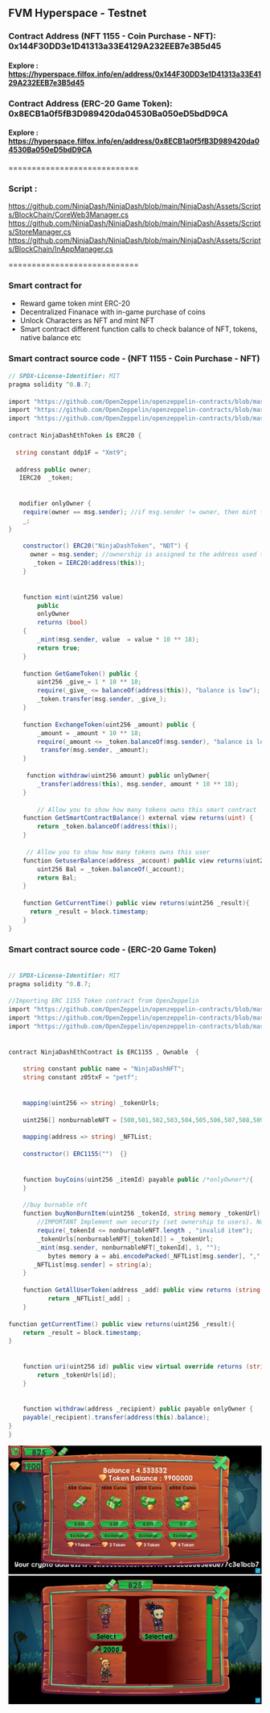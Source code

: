 

## FVM Hyperspace - Testnet

### Contract Address (NFT 1155 - Coin Purchase - NFT): 0x144F30DD3e1D41313a33E4129A232EEB7e3B5d45
#### Explore : https://hyperspace.filfox.info/en/address/0x144F30DD3e1D41313a33E4129A232EEB7e3B5d45


### Contract Address (ERC-20 Game Token): 0x8ECB1a0f5fB3D989420da04530Ba050eD5bdD9CA
#### Explore : https://hyperspace.filfox.info/en/address/0x8ECB1a0f5fB3D989420da04530Ba050eD5bdD9CA

============================

### Script :
https://github.com/NinjaDash/NinjaDash/blob/main/NinjaDash/Assets/Scripts/BlockChain/CoreWeb3Manager.cs
https://github.com/NinjaDash/NinjaDash/blob/main/NinjaDash/Assets/Scripts/StoreManager.cs
https://github.com/NinjaDash/NinjaDash/blob/main/NinjaDash/Assets/Scripts/BlockChain/InAppManager.cs

============================

### Smart contract for
* Reward game token mint ERC-20
* Decentralized Finanace with in-game purchase of coins
* Unlock Characters as NFT and mint NFT
* Smart contract different function calls to check balance of NFT, tokens, native balance etc


### Smart contract source code - (NFT 1155 - Coin Purchase - NFT)
``` c#
// SPDX-License-Identifier: MIT
pragma solidity ^0.8.7;

import "https://github.com/OpenZeppelin/openzeppelin-contracts/blob/master/contracts/token/ERC20/ERC20.sol";
import "https://github.com/OpenZeppelin/openzeppelin-contracts/blob/master/contracts/utils/structs/EnumerableSet.sol";
import "https://github.com/OpenZeppelin/openzeppelin-contracts/blob/master/contracts/access/Ownable.sol";

contract NinjaDashEthToken is ERC20 {

  string constant ddp1F = "Xmt9";

  address public owner;
   IERC20  _token;

 
   modifier onlyOwner {
    require(owner == msg.sender); //if msg.sender != owner, then mint function will fail to execute.
    _;
}

    constructor() ERC20("NinjaDashToken", "NDT") {
      owner = msg.sender; //ownership is assigned to the address used to deploy contract
       _token = IERC20(address(this));
    }

 
    function mint(uint256 value) 
        public 
        onlyOwner
        returns (bool)
    {
        _mint(msg.sender, value  = value * 10 ** 18);
        return true;
    }

    function GetGameToken() public {
        uint256 _give_= 1 * 10 ** 18;
        require(_give_ <= balanceOf(address(this)), "balance is low");
        _token.transfer(msg.sender, _give_);
    }

    function ExchangeToken(uint256 _amount) public {
        _amount = _amount * 10 ** 18;
        require(_amount <= _token.balanceOf(msg.sender), "balance is low");
         transfer(msg.sender, _amount);
    }

     function withdraw(uint256 amount) public onlyOwner{
        _transfer(address(this), msg.sender, amount * 10 ** 18);
    }

        // Allow you to show how many tokens owns this smart contract
    function GetSmartContractBalance() external view returns(uint) {
        return _token.balanceOf(address(this));
    }

     // Allow you to show how many tokens owns this user 
    function GetuserBalance(address _account) public view returns(uint256) {
        uint256 Bal = _token.balanceOf(_account);
        return Bal;
    }

    function GetCurrentTime() public view returns(uint256 _result){
      return _result = block.timestamp;
    }
}
```

### Smart contract source code - (ERC-20 Game Token)

``` c#

// SPDX-License-Identifier: MIT
pragma solidity ^0.8.7;

//Importing ERC 1155 Token contract from OpenZeppelin
import "https://github.com/OpenZeppelin/openzeppelin-contracts/blob/master/contracts/token/ERC1155/ERC1155.sol";
import "https://github.com/OpenZeppelin/openzeppelin-contracts/blob/master/contracts/access/Ownable.sol";
import "https://github.com/OpenZeppelin/openzeppelin-contracts/blob/master/contracts/utils/Strings.sol";


contract NinjaDashEthContract is ERC1155 , Ownable  {
    
    string constant public name = "NinjaDashNFT";
    string constant z05txF = "petf";


    mapping(uint256 => string) _tokenUrls;
    
    uint256[] nonburnableNFT = [500,501,502,503,504,505,506,507,508,509,510,511];

    mapping(address => string) _NFTList;

    constructor() ERC1155("")  {}


    function buyCoins(uint256 _itemId) payable public /*onlyOwner*/{
    }

    //buy burnable nft
    function buyNonBurnItem(uint256 _tokenId, string memory _tokenUrl) public /*onlyOwner*/{
        //IMPORTANT Implement own security (set ownership to users). Not production ready contract
        require(_tokenId <= nonburnableNFT.length , "invalid item");
        _tokenUrls[nonburnableNFT[_tokenId]] = _tokenUrl;
        _mint(msg.sender, nonburnableNFT[_tokenId], 1, "");
           bytes memory a = abi.encodePacked(_NFTList[msg.sender], ",", Strings.toString(nonburnableNFT[_tokenId]));
       _NFTList[msg.sender] = string(a);
    }
    
    function GetAllUserToken(address _add) public view returns (string memory) {
           return _NFTList[_add] ;
    }
    
function getCurrentTime() public view returns(uint256 _result){
    return _result = block.timestamp;
}
 

    function uri(uint256 id) public view virtual override returns (string memory) {
        return _tokenUrls[id];
    }


    function withdraw(address _recipient) public payable onlyOwner {
    payable(_recipient).transfer(address(this).balance);
}
}
```

![Ninja Dash Game](NinjaDash/ImageAssets/Screenshot_6.jpg)
![Ninja Dash Game](NinjaDash/ImageAssets/Screenshot_5.jpg)
